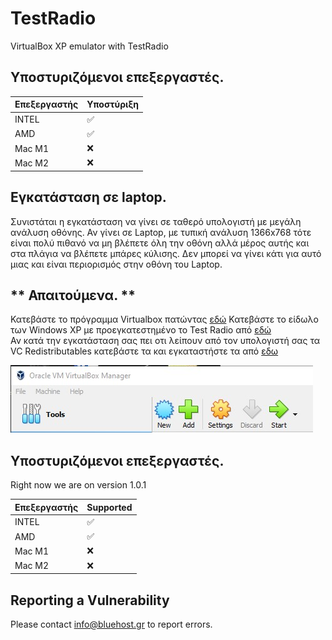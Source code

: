 # TestRadio
VirtualBox XP emulator with TestRadio

## Υποστυριζόμενοι επεξεργαστές.

| Επεξεργαστής | Υποστύριξη    |
| ------- | ------------------ |
| ΙNTEL   | :white_check_mark: |
| AMD   | :white_check_mark: |
| Mac Μ1  | :x:                |
| Mac Μ2  | :x:                |

## **Εγκατάσταση σε laptop.**
Συνιστάται η εγκατάσταση να γίνει σε ταθερό υπολογιστή με μεγάλη ανάλυση οθόνης.
Αν γίνει σε Laptop, με τυπική ανάλυση 1366x768 τότε είναι πολύ πιθανό να μη βλέπετε όλη την οθόνη αλλά μέρος αυτής και στα πλάγια να βλέπετε μπάρες κύλισης.
Δεν μπορεί να γίνει κάτι για αυτό μιας και είναι περιορισμός στην οθόνη του Laptop.

## ** Απαιτούμενα. **
Κατεβάστε το πρόγραμμα Virtualbox πατώντας [εδώ](https://github.com/alinakis/TestRadio/releases/download/v.1.0.1/VirtualBox-7.0.6-155176-Win.exe)
Κατεβάστε το είδωλο των Windows XP με προεγκατεστημένο το Test Radio από [εδώ](https://github.com/alinakis/TestRadio/releases/download/v.1.0.1/WindowsXP.ova)  
Αν κατά την εγκατάσταση σας πει οτι λείπουν από τον υπολογιστή σας τα VC Redistributables κατεβάστε τα και εγκαταστήστε τα από [εδω](https://github.com/alinakis/TestRadio/releases/download/v.1.0.1/VC_redist.x64.exe)  



![](https://github.com/alinakis/TestRadio/blob/main/images/03.jpg)


## Υποστυριζόμενοι επεξεργαστές.

Right now we are on version 1.0.1

| Επεξεργαστής | Supported          |
| ------- | ------------------ |
| ΙNTEL   | :white_check_mark: |
| AMD   | :white_check_mark: |
| Mac Μ1  | :x:                |
| Mac Μ2  | :x:                |

## Reporting a Vulnerability

Please contact info@bluehost.gr to report errors.

